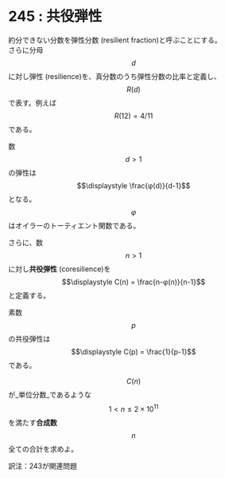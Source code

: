 # 245 : 共役弾性

約分できない分数を弾性分数 \(resilient fraction\)と呼ぶことにする。  
さらに分母$$d$$に対し弾性 \(resilience\)を、真分数のうち弾性分数の比率と定義し、$$R(d)$$で表す。例えば$$R(12) = 4/11$$である。

数$$d > 1$$の弾性は$$\displaystyle \frac{φ(d)}{d-1}$$となる。$$φ$$はオイラーのトーティエント関数である。

さらに、数$$n > 1$$に対し**共役弾性** \(coresilience\)を$$\displaystyle C(n) = \frac{n-φ(n)}{n-1}$$と定義する。

素数$$p$$の共役弾性は$$\displaystyle C(p) = \frac{1}{p-1}$$である。

$$C(n)$$が_単位分数_であるような$$1 < n ≤ 2×10^{11}$$を満たす**合成数**$$n$$全ての合計を求めよ。

訳注：243が関連問題

